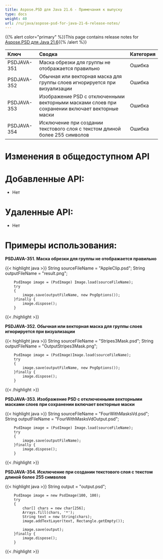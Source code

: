 ```yaml
---
title: Aspose.PSD для Java 21.6 - Примечания к выпуску
type: docs
weight: 40
url: /ru/java/aspose-psd-for-java-21-6-release-notes/
---
```


{{% alert color="primary" %}}This page contains release notes for [Aspose.PSD для Java 21.6](https://downloads.aspose.com/psd/java/new-releases/aspose.psd-for-java-21.6/){{% /alert %}}

|**Ключ**|**Сводка**|**Категория**|
| :- | :- | :- |
|PSDJAVA-351|Маска обрезки для группы не отображается правильно|Ошибка|
|PSDJAVA-352|Обычная или векторная маска для группы слоев игнорируется при визуализации|Ошибка|
|PSDJAVA-353|Изображение PSD с отключенными векторными масками слоев при сохранении включает векторные маски|Ошибка|
|PSDJAVA-354|Исключение при создании текстового слоя с текстом длиной более 255 символов|Ошибка|

# **Изменения в общедоступном API**
# **Добавленные API:**
- Нет

# **Удаленные API:**
- Нет

# **Примеры использования:**

**PSDJAVA-351. Маска обрезки для группы не отображается правильно**

{{< highlight java >}}
        String sourceFileName = "AppleClip.psd";
        String outputFileName = "result.png";

        PsdImage image = (PsdImage) Image.load(sourceFileName);
        try
        {
            image.save(outputFileName, new PngOptions());
        }finally {
            image.dispose();
        }
{{< /highlight >}}

**PSDJAVA-352. Обычная или векторная маска для группы слоев игнорируется при визуализации**

{{< highlight java >}}
        String sourceFileName = "Stripes3Mask.psd";
        String outputFileName = "OutputStripes3Mask.png";

        PsdImage image = (PsdImage)Image.load(sourceFileName);
        try
        {
            image.save(outputFileName, new PngOptions());
        }finally {
            image.dispose();
        }
{{< /highlight >}}

**PSDJAVA-353. Изображение PSD с отключенными векторными масками слоев при сохранении включает векторные маски**

{{< highlight java >}}
        String sourceFileName = "FourWithMasksVd.psd";
        String outputFileName = "FourWithMasksVdOutput.psd";

        PsdImage image = (PsdImage) Image.load(sourceFileName);
        try
        {
            image.save(outputFileName);
        }finally {
            image.dispose();
        }
{{< /highlight >}}

**PSDJAVA-354. Исключение при создании текстового слоя с текстом длиной более 255 символов**

{{< highlight java >}}
        String output = "output.psd";

        PsdImage image = new PsdImage(100, 100);
        try
        {
            char[] chars = new char[256];
            Arrays.fill(chars, '*');
            String text = new String(chars);
            image.addTextLayer(text, Rectangle.getEmpty());

            image.save(output);
        }finally {
            image.dispose();
        }
{{< /highlight >}}
